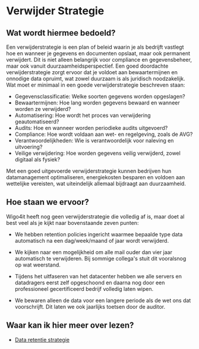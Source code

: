 # Verwijder Strategie

## Wat wordt hiermee bedoeld?
Een verwijderstrategie is een plan of beleid waarin je als bedrijft vastlegt hoe en wanneer je gegevens en documenten opslaat, maar ook permanent verwijdert. Dit is niet alleen belangrijk voor compliance en gegevensbeheer, maar ook vanuit duurzaamheidsperspectief. Een goed doordachte verwijderstrategie zorgt ervoor dat je voldoet aan bewaartermijnen en onnodige data opruimt, wat zowel duurzaam is als juridisch noodzakelijk. Wat moet er minimaal in een goede verwijderstrategie beschreven staan: 

- Gegevensclassificatie: Welke soorten gegevens worden opgeslagen?
- Bewaartermijnen: Hoe lang worden gegevens bewaard en wanneer worden ze verwijderd?
- Automatisering: Hoe wordt het proces van verwijdering geautomatiseerd?
- Audits: Hoe en wanneer worden periodieke audits uitgevoerd?
- Compliance: Hoe wordt voldaan aan wet- en regelgeving, zoals de AVG?
- Verantwoordelijkheden: Wie is verantwoordelijk voor naleving en uitvoering?
- Veilige verwijdering: Hoe worden gegevens veilig verwijderd, zowel digitaal als fysiek?

Met een goed uitgevoerde verwijderstrategie kunnen bedrijven hun datamanagement optimaliseren, energiekosten besparen en voldoen aan wettelijke vereisten, wat uiteindelijk allemaal bijdraagt aan duurzaamheid.

## Hoe staan we ervoor?
Wigo4it heeft nog geen verwijderstrategie die volledig af is, maar doet al best veel als je kijkt naar bovenstaande zeven punten:

- We hebben retention policies ingericht waarmee bepaalde type data automatisch na een dag/week/maand of jaar wordt verwijderd.

- We kijken naar een mogelijkheid om alle mail ouder dan vier jaar automatisch te verwijderen. Bij sommige collega's stuit dit vooralsnog op wat weerstand. 

- Tijdens het uitfaseren van het datacenter hebben we alle servers en datadragers eerst zelf opgeschoond en daarna nog door een professioneel gecertificeerd bedrijf volledig laten wipen. 

- We bewaren alleen de data voor een langere periode als de wet ons dat voorschrijft. Dit laten we ook jaarlijks toetsen door de auditor. 

## Waar kan ik hier meer over lezen?
- <a href="https://www.pwc.nl/nl/themas/blogs/in-vijf-stappen-naar-een-verantwoorde-dataretentie.html" target="_blank">Data retentie strategie</a>